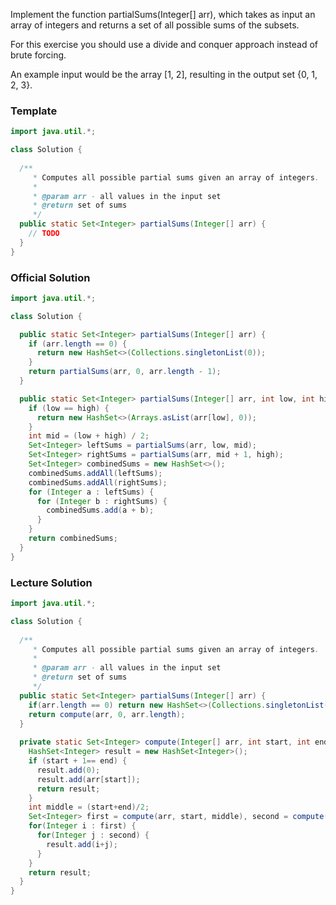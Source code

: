 Implement the function partialSums(Integer[] arr), which takes as input an array of integers and returns a set of all possible sums of the subsets.

For this exercise you should use a divide and conquer approach instead of brute forcing.

An example input would be the array [1, 2], resulting in the output set {0, 1, 2, 3}.

### Template
```java
import java.util.*;

class Solution {
  
  /**
     * Computes all possible partial sums given an array of integers.
     * 
     * @param arr - all values in the input set
     * @return set of sums
     */
  public static Set<Integer> partialSums(Integer[] arr) {
    // TODO
  }
}

```

### Official Solution
```java
import java.util.*;

class Solution {

  public static Set<Integer> partialSums(Integer[] arr) {
    if (arr.length == 0) {
      return new HashSet<>(Collections.singletonList(0));
    }
    return partialSums(arr, 0, arr.length - 1);
  }

  public static Set<Integer> partialSums(Integer[] arr, int low, int high) {
    if (low == high) {
      return new HashSet<>(Arrays.asList(arr[low], 0));
    }
    int mid = (low + high) / 2;
    Set<Integer> leftSums = partialSums(arr, low, mid);
    Set<Integer> rightSums = partialSums(arr, mid + 1, high);
    Set<Integer> combinedSums = new HashSet<>();
    combinedSums.addAll(leftSums);
    combinedSums.addAll(rightSums);
    for (Integer a : leftSums) {
      for (Integer b : rightSums) {
        combinedSums.add(a + b);
      }
    }
    return combinedSums;
  }
}
```

### Lecture Solution
```java
import java.util.*;

class Solution {
  
  /**
     * Computes all possible partial sums given an array of integers.
     * 
     * @param arr - all values in the input set
     * @return set of sums
     */
  public static Set<Integer> partialSums(Integer[] arr) {
    if(arr.length == 0) return new HashSet<>(Collections.singletonList(0));
    return compute(arr, 0, arr.length);
  }
  
  private static Set<Integer> compute(Integer[] arr, int start, int end) {
    HashSet<Integer> result = new HashSet<Integer>();
    if (start + 1== end) {
      result.add(0);
      result.add(arr[start]);
      return result;
    }
    int middle = (start+end)/2;
    Set<Integer> first = compute(arr, start, middle), second = compute(arr, middle, end);
    for(Integer i : first) {
      for(Integer j : second) {
        result.add(i+j);
      }
    }
    return result;
  }
}
```
